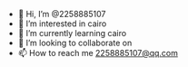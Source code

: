- 👋 Hi, I’m @2258885107
- 👀 I’m interested in cairo
- 🌱 I’m currently learning cairo
- 💞️ I’m looking to collaborate on 
- 📫 How to reach me 2258885107@qq.com

<!---
2258885107/2258885107 is a ✨ special ✨ repository because its `README.md` (this file) appears on your GitHub profile.
You can click the Preview link to take a look at your changes.
--->
